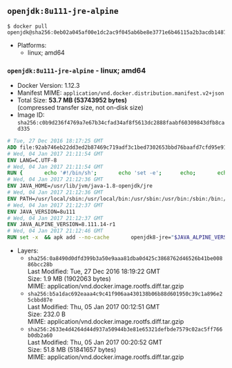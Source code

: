 ## `openjdk:8u111-jre-alpine`

```console
$ docker pull openjdk@sha256:0eb02a045af00e1dc2ac9f045ab6be8e3771e6b46115a2b3acdb1487ebe261de
```

-	Platforms:
	-	linux; amd64

### `openjdk:8u111-jre-alpine` - linux; amd64

-	Docker Version: 1.12.3
-	Manifest MIME: `application/vnd.docker.distribution.manifest.v2+json`
-	Total Size: **53.7 MB (53743952 bytes)**  
	(compressed transfer size, not on-disk size)
-	Image ID: `sha256:c0b9d236f4769a7e67b34cfad34af8f5613dc2888faabf60309843dfb8cad335`

```dockerfile
# Tue, 27 Dec 2016 18:17:25 GMT
ADD file:92ab746eb22dd3ed2b87469c719adf3c1bed7302653bbd76baafd7cfd95e911e in / 
# Wed, 04 Jan 2017 21:11:54 GMT
ENV LANG=C.UTF-8
# Wed, 04 Jan 2017 21:11:54 GMT
RUN { 		echo '#!/bin/sh'; 		echo 'set -e'; 		echo; 		echo 'dirname "$(dirname "$(readlink -f "$(which javac || which java)")")"'; 	} > /usr/local/bin/docker-java-home 	&& chmod +x /usr/local/bin/docker-java-home
# Wed, 04 Jan 2017 21:12:36 GMT
ENV JAVA_HOME=/usr/lib/jvm/java-1.8-openjdk/jre
# Wed, 04 Jan 2017 21:12:36 GMT
ENV PATH=/usr/local/sbin:/usr/local/bin:/usr/sbin:/usr/bin:/sbin:/bin:/usr/lib/jvm/java-1.8-openjdk/jre/bin:/usr/lib/jvm/java-1.8-openjdk/bin
# Wed, 04 Jan 2017 21:12:37 GMT
ENV JAVA_VERSION=8u111
# Wed, 04 Jan 2017 21:12:37 GMT
ENV JAVA_ALPINE_VERSION=8.111.14-r1
# Wed, 04 Jan 2017 21:12:46 GMT
RUN set -x 	&& apk add --no-cache 		openjdk8-jre="$JAVA_ALPINE_VERSION" 	&& [ "$JAVA_HOME" = "$(docker-java-home)" ]
```

-	Layers:
	-	`sha256:0a8490d0dfd399b3a50e9aaa81dba0d425c3868762d46526b41be00886bcc28b`  
		Last Modified: Tue, 27 Dec 2016 18:19:22 GMT  
		Size: 1.9 MB (1902063 bytes)  
		MIME: application/vnd.docker.image.rootfs.diff.tar.gzip
	-	`sha256:b5a1dac692eaaa4c9c41f906aa430138b06b88d601950c39c1a896e25cbbd87e`  
		Last Modified: Thu, 05 Jan 2017 00:12:51 GMT  
		Size: 232.0 B  
		MIME: application/vnd.docker.image.rootfs.diff.tar.gzip
	-	`sha256:2633e4d4264d44d937a50944b3e81e65321defbde7579c02ac5ff766b0db2a60`  
		Last Modified: Thu, 05 Jan 2017 00:20:52 GMT  
		Size: 51.8 MB (51841657 bytes)  
		MIME: application/vnd.docker.image.rootfs.diff.tar.gzip
